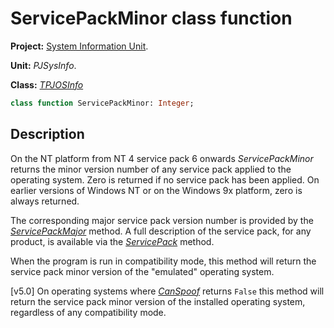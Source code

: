 # ServicePackMinor class function

**Project:** [System Information Unit](../API.md).

**Unit:** _PJSysInfo_.

**Class:** _[TPJOSInfo](./TPJOSInfo.md)_

```pascal
class function ServicePackMinor: Integer;
```

## Description

On the NT platform from NT 4 service pack 6 onwards _ServicePackMinor_ returns the minor version number of any service pack applied to the operating system. Zero is returned if no service pack has been applied. On earlier versions of Windows NT or on the Windows 9x platform, zero is always returned.

The corresponding major service pack version number is provided by the _[ServicePackMajor](./TPJOSInfo-ServicePackMajor.md)_ method. A full description of the service pack, for any product, is available via the _[ServicePack](./TPJOSInfo-ServicePack.md)_ method.

When the program is run in compatibility mode, this method will return the service pack minor version of the "emulated" operating system.

[v5.0] On operating systems where _[CanSpoof](./TPJOSInfo-CanSpoof.md)_ returns `False` this method will return the service pack minor version of the installed operating system, regardless of any compatibility mode.
